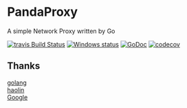 # PandaProxy
A simple Network Proxy written by Go


[![travis Build Status](https://img.shields.io/travis/wujunze/PandaProxy.svg?style=flat-square)](https://travis-ci.org/wujunze/PandaProxy)
[![Windows status](https://ci.appveyor.com/api/projects/status/q2phxym8km03h1xq?svg=true)](https://ci.appveyor.com/project/wujunze/pandaproxy)
[![GoDoc](http://img.shields.io/badge/godoc-reference-5272B4.svg?style=flat-square)](https://godoc.org/github.com/wujunze/PandaProxy)
[![codecov](https://codecov.io/gh/wujunze/PandaProxy/branch/master/graph/badge.svg)](https://codecov.io/gh/wujunze/PandaProxy)


## Thanks 

[golang](https://golang.org/)   
[haolin](https://go.wuhaolin.cn/the-way-to-go/eBook/09.8.html)   
[Google](https://www.google.com/)